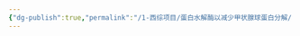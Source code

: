 ```yaml
---
{"dg-publish":true,"permalink":"/1-西综项目/蛋白水解酶以减少甲状腺球蛋白分解/","dgPassFrontmatter":true,"noteIcon":"","created":"2024-07-11T08:50:50.770+08:00","updated":"2024-07-18T19:23:13.951+08:00"}
---
```


